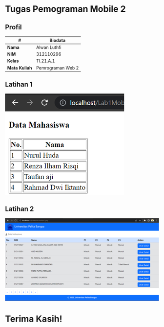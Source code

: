 # Tugas Pemograman Mobile 2
## Profil
| #               | Biodata           |
| --------------- | ----------------- |
| **Nama**        | Alwan Luthfi      |
| **NIM**         | 312110296         |
| **Kelas**       | TI.21.A.1         |
| **Mata Kuliah** | Pemrograman Web 2 |

## Latihan 1

![Latihan 1](img/latihan1.png)


## Latihan 2

![Latihan 2](img/latihan2.png)



# Terima Kasih!